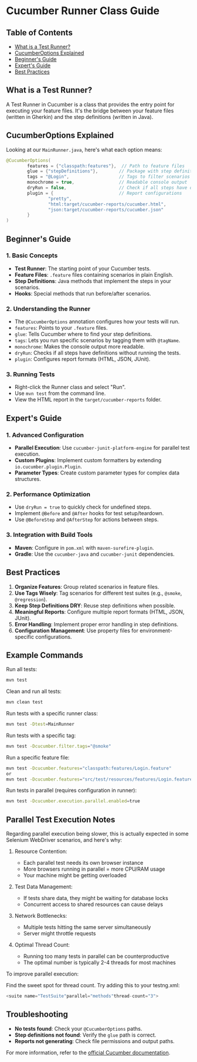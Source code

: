 # Cucumber Runner Class Guide

## Table of Contents

- [What is a Test Runner?](#what-is-a-test-runner)
- [CucumberOptions Explained](#cucumberoptions-explained)
- [Beginner's Guide](#beginners-guide)
- [Expert's Guide](#experts-guide)
- [Best Practices](#best-practices)

## What is a Test Runner?

A Test Runner in Cucumber is a class that provides the entry point for executing your feature files.
It's the bridge between your feature files (written in Gherkin) and the step definitions (written in Java).

## CucumberOptions Explained

Looking at our `MainRunner.java`, here's what each option means:

```java
@CucumberOptions(
        features = {"classpath:features"},  // Path to feature files
        glue = {"stepDefinitions"},        // Package with step definitions
        tags = "@Login",                   // Tags to filter scenarios
        monochrome = true,                 // Readable console output
        dryRun = false,                    // Check if all steps have definitions
        plugin = {                         // Report configurations
                "pretty",
                "html:target/cucumber-reports/cucumber.html",
                "json:target/cucumber-reports/cucumber.json"
        }
)
```

## Beginner's Guide

### 1. Basic Concepts

- **Test Runner**: The starting point of your Cucumber tests.
- **Feature Files**: `.feature` files containing scenarios in plain English.
- **Step Definitions**: Java methods that implement the steps in your scenarios.
- **Hooks**: Special methods that run before/after scenarios.

### 2. Understanding the Runner

- The `@CucumberOptions` annotation configures how your tests will run.
- `features`: Points to your `.feature` files.
- `glue`: Tells Cucumber where to find your step definitions.
- `tags`: Lets you run specific scenarios by tagging them with `@tagName`.
- `monochrome`: Makes the console output more readable.
- `dryRun`: Checks if all steps have definitions without running the tests.
- `plugin`: Configures report formats (HTML, JSON, JUnit).

### 3. Running Tests

- Right-click the Runner class and select "Run".
- Use `mvn test` from the command line.
- View the HTML report in the `target/cucumber-reports` folder.

## Expert's Guide

### 1. Advanced Configuration

- **Parallel Execution**: Use `cucumber-junit-platform-engine` for parallel test execution.
- **Custom Plugins**: Implement custom formatters by extending `io.cucumber.plugin.Plugin`.
- **Parameter Types**: Create custom parameter types for complex data structures.

### 2. Performance Optimization

- Use `dryRun = true` to quickly check for undefined steps.
- Implement `@Before` and `@After` hooks for test setup/teardown.
- Use `@BeforeStep` and `@AfterStep` for actions between steps.

### 3. Integration with Build Tools

- **Maven**: Configure in `pom.xml` with `maven-surefire-plugin`.
- **Gradle**: Use the `cucumber-java` and `cucumber-junit` dependencies.

## Best Practices

1. **Organize Features**: Group related scenarios in feature files.
2. **Use Tags Wisely**: Tag scenarios for different test suites (e.g., `@smoke`, `@regression`).
3. **Keep Step Definitions DRY**: Reuse step definitions when possible.
4. **Meaningful Reports**: Configure multiple report formats (HTML, JSON, JUnit).
5. **Error Handling**: Implement proper error handling in step definitions.
6. **Configuration Management**: Use property files for environment-specific configurations.

## Example Commands

Run all tests:

```bash
mvn test
```

Clean and run all tests:

```bash
mvn clean test
```

Run tests with a specific runner class:

```bash
mvn test -Dtest=MainRunner
```

Run tests with a specific tag:

```bash
mvn test -Dcucumber.filter.tags="@smoke"
```

Run a specific feature file:

```bash
mvn test -Dcucumber.features="classpath:features/Login.feature"
or 
mvn test -Dcucumber.features="src/test/resources/features/Login.feature"
```

Run tests in parallel (requires configuration in runner):

```bash
mvn test -Dcucumber.execution.parallel.enabled=true
```

## Parallel Test Execution Notes

Regarding parallel execution being slower, this is actually expected in some Selenium WebDriver scenarios, and here's
why:

1. Resource Contention:
    * Each parallel test needs its own browser instance
    * More browsers running in parallel = more CPU/RAM usage
    * Your machine might be getting overloaded

2. Test Data Management:
    * If tests share data, they might be waiting for database locks
    * Concurrent access to shared resources can cause delays

3. Network Bottlenecks:
    * Multiple tests hitting the same server simultaneously
    * Server might throttle requests

4. Optimal Thread Count:
    * Running too many tests in parallel can be counterproductive
    * The optimal number is typically 2-4 threads for most machines

To improve parallel execution:

Find the sweet spot for thread count. Try adding this to your testng.xml:

```java
<suite name="TestSuite"parallel="methods"thread-count="3">
```

## Troubleshooting

- **No tests found**: Check your `@CucumberOptions` paths.
- **Step definitions not found**: Verify the `glue` path is correct.
- **Reports not generating**: Check file permissions and output paths.

For more information, refer to the [official Cucumber documentation](https://cucumber.io/docs/guides/).
